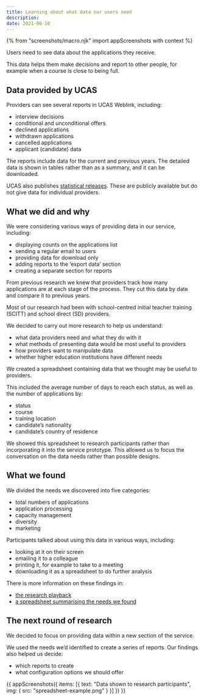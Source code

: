 ```yaml
---
title: Learning about what data our users need
description: 
date: 2021-06-18
---
```



{% from "screenshots/macro.njk" import appScreenshots with context %}

Users need to see data about the applications they receive. 

This data helps them make decisions and report to other people, for example when a course is close to being full.

## Data provided by UCAS

Providers can see several reports in UCAS Weblink, including:

- interview decisions
- conditional and unconditional offers
- declined applications
- withdrawn applications
- cancelled applications
- applicant (candidate) data

The reports include data for the current and previous years. The detailed data is shown in tables rather than as a summary, and it can be downloaded.

UCAS also publishes [statistical releases](https://www.ucas.com/data-and-analysis/ucas-teacher-training-statistical-releases). These are publicly available but do not give data for individual providers.

## What we did and why

We were considering various ways of providing data in our service, including:

- displaying counts on the applications list
- sending a regular email to users
- providing data for download only 
- adding reports to the ‘export data’ section
- creating a separate section for reports

From previous research we knew that providers track how many applications are at each stage of the process. They cut this data by date and compare it to previous years.

Most of our research had been with school-centred initial teacher training (SCITT) and school direct (SD) providers.

We decided to carry out more research to help us understand:

- what data providers need and what they do with it
- what methods of presenting data would be most useful to providers
- how providers want to manipulate data
- whether higher education institutions have different needs

We created a spreadsheet containing data that we thought may be useful to providers. 

This included the average number of days to reach each status, as well as the number of applications by:

- status
- course
- training location
- candidate’s nationality
- candidate’s country of residence 

We showed this spreadsheet to research participants rather than incorporating it into the service prototype. This allowed us to focus the conversation on the data needs rather than possible designs.

## What we found

We divided the needs we discovered into five categories:

- total numbers of applications
- application processing
- capacity management
- diversity
- marketing

Participants talked about using this data in various ways, including:

- looking at it on their screen
- emailing it to a colleague
- printing it, for example to take to a meeting
- downloading it as a spreadsheet to do further analysis

There is more information on these findings in:

- [the research playback](https://docs.google.com/presentation/d/1SgcynK_0RYSv1S_M5iPz96jxuqDy_Qo7K6WR1emEDOk/edit#slide=id.gd73ed30205_0_123) 
- [a spreadsheet summarising the needs we found](https://docs.google.com/spreadsheets/d/1PUCvgXHD81ArZg1TTkxV50gh2nCdBw9C1MIXT1qBxFM/edit#gid=0)

## The next round of research

We decided to focus on providing data within a new section of the service. 

We used the needs we’d identified to create a series of reports. Our findings also helped us decide:

- which reports to create
- what configuration options we should offer

{{ appScreenshots({
  items: [{
    text: "Data shown to research participants",
    img: {
      src: "spreadsheet-example.png"
    }
  }]
}) }}
